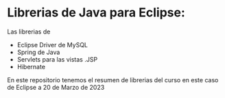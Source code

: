 # Librerias de Java para Eclipse:
Las librerias de 
* Eclipse Driver de MySQL
* Spring de Java
* Servlets para las vistas .JSP
* Hibernate 

En este repositorio tenemos el resumen de librerias del curso en este caso de Eclipse a 20 de Marzo de 2023
